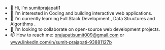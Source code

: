 - 👋 Hi, I’m sumitprajapati1
- 👀  I’m interested in Coding and building interactive web applications.
- 🌱 I’m currently learning Full Stack Development , Data Structures and Algorithms . 
- 💞️ I’m looking to collaborate on open-source web development projects.
- 📫 How to reach me: prajapatisumit009@gmail.com or www.linkedin.com/in/sumit-prajapati-93881127b

<!---
sumitprajapati1/sumitprajapati1 is a ✨ special ✨ repository because its `README.md` (this file) appears on your GitHub profile.
You can click the Preview link to take a look at your changes.
--->
